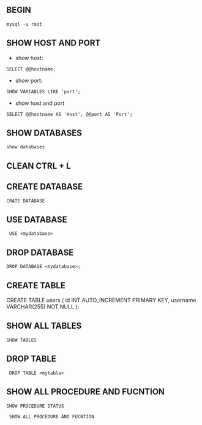 ## BEGIN
```
mysql -u root
```
## SHOW HOST AND PORT
- show host:
```
SELECT @@hostname;
```
- show port:
```
SHOW VARIABLES LIKE 'port';
```
- show host and port
```
SELECT @@hostname AS 'Host', @@port AS 'Port';
```
## SHOW DATABASES
```
show databases
```
## CLEAN CTRL + L

## CREATE DATABASE
``` CRATE DATABASE ```
## USE DATABASE
``` USE <mydatabase>```
## DROP DATABASE
```
DROP DATABASE <mydatabase>;
```
## CREATE TABLE
CREATE TABLE users (
    id INT AUTO_INCREMENT PRIMARY KEY,
    username VARCHAR(255) NOT NULL
);
## SHOW ALL TABLES
``` SHOW TABLES ```
## DROP TABLE 
``` DROP TABLE <mytable>```
## SHOW ALL PROCEDURE AND FUCNTION
```
SHOW PROCEDURE STATUS
```
```
 SHOW ALL PROCEDURE AND FUCNTION
```

